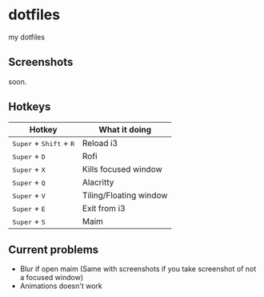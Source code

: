# dotfiles
my dotfiles

## Screenshots
soon.

## Hotkeys
| Hotkey                        | What it doing  |
| ----------------------------- | -------------- | 
| <kbd>Super</kbd> + <kbd>Shift</kbd> + <kbd>R</kbd> | Reload i3    |
| <kbd>Super</kbd> + <kbd>D</kbd> | Rofi           |
| <kbd>Super</kbd> + <kbd>X</kbd> | Kills focused window|
| <kbd>Super</kbd> + <kbd>Q</kbd> | Alacritty      |
| <kbd>Super</kbd> + <kbd>V</kbd> | Tiling/Floating window |
| <kbd>Super</kbd> + <kbd>E</kbd> | Exit from i3     |
| <kbd>Super</kbd> + <kbd>S</kbd> | Maim       |

## Current problems
- Blur if open maim (Same with screenshots if you take screenshot of not a focused window)
- Animations doesn't work 
